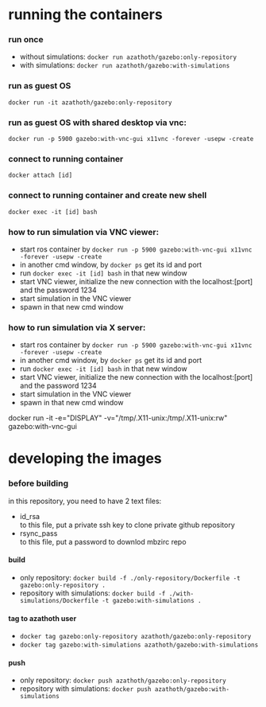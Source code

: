 running the containers
======================

### run once  
- without simulations: `docker run azathoth/gazebo:only-repository`  
- with simulations:	    `docker run azathoth/gazebo:with-simulations`

### run as guest OS
`docker run -it azathoth/gazebo:only-repository`

### run as guest OS with shared desktop via vnc:
`docker run -p 5900 gazebo:with-vnc-gui x11vnc -forever -usepw -create`

### connect to running container
`docker attach [id]`

### connect to running container and create new shell
`docker exec -it [id] bash`


### how to run simulation via VNC viewer:
- start ros container by `docker run -p 5900 gazebo:with-vnc-gui x11vnc -forever -usepw -create`
- in another cmd window, by `docker ps` get its id and port
- run `docker exec -it [id] bash` in that new window
- start VNC viewer, initialize the new connection with the localhost:[port] and the password 1234
- start simulation in the VNC viewer
- spawn in that new cmd window

### how to run simulation via X server:
- start ros container by `docker run -p 5900 gazebo:with-vnc-gui x11vnc -forever -usepw -create`
- in another cmd window, by `docker ps` get its id and port
- run `docker exec -it [id] bash` in that new window
- start VNC viewer, initialize the new connection with the localhost:[port] and the password 1234
- start simulation in the VNC viewer
- spawn in that new cmd window

docker run -it -e="DISPLAY" -v="/tmp/.X11-unix:/tmp/.X11-unix:rw" gazebo:with-vnc-gui

developing the images
=====================

### before building  
in this repository, you need to have 2 text files:
- id_rsa  
	to this file, put a private ssh key to clone private github repository
- rsync_pass  
    to this file, put a password to downlod mbzirc repo  
    
#### build
- only repository: `docker build -f ./only-repository/Dockerfile -t gazebo:only-repository .`
- repository with simulations: `docker build -f ./with-simulations/Dockerfile -t gazebo:with-simulations .`

#### tag to azathoth user
- `docker tag gazebo:only-repository azathoth/gazebo:only-repository`  
- `docker tag gazebo:with-simulations azathoth/gazebo:with-simulations`  

#### push  
- only repository: `docker push azathoth/gazebo:only-repository`  
- repository with simulations: `docker push azathoth/gazebo:with-simulations`

